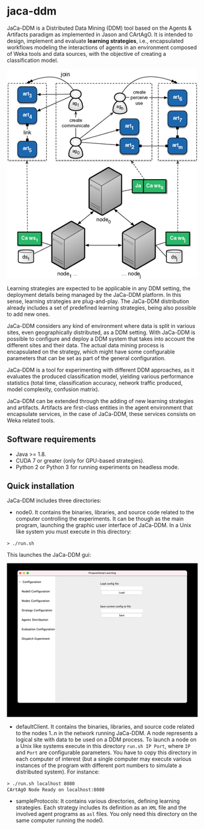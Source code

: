 # jaca-ddm

JaCa-DDM is a Distributed Data Mining (DDM) tool based on the Agents & Artifacts paradigm as implemented in Jason and CArtAgO. It is intended to design, implement and evaluate **learning strategies**, i.e.,  encapsulated workflows modeling the interactions of agents in an environment composed of Weka tools and data sources, with the objective of creating a classification model.

![Jaca-DDM architecture: Agents & Artifacts](/docs/img/jaca-ddm-aa.png)

Learning strategies are expected to be applicable in any DDM setting, the deployment details being managed by the JaCa-DDM platform. In this sense, learning strategies are plug-and-play. The JaCa-DDM distribution already includes a set of predefined learning strategies, being also possible to add new ones.

JaCa-DDM considers any kind of environment where data is split in various sites, even geographically distributed, as a DDM setting. With JaCa-DDM is possible to configure and deploy a DDM system that takes into account the different sites and their data. The actual data mining process is encapsulated on the strategy, which might have some configurable parameters that can be set as part of the general configuration.

JaCa-DDM is a tool for experimenting with different DDM approaches, as it evaluates the produced classification model, yielding various performance statistics (total time, classification accuracy, network traffic produced, model complexity, confusion matrix).

JaCa-DDM can be extended through the adding of new learning strategies and artifacts. Artifacts are first-class entities in the agent environment that encapsulate services, in the case of JaCa-DDM, these services consists on Weka related tools.

## Software requirements

- Java >= 1.8.
- CUDA 7 or greater (only for GPU-based strategies).
- Python 2 or Python 3 for running experiments on headless mode.

## Quick installation

JaCa-DDM includes three directories:

- node0. It contains the binaries, libraries, and source code related to the computer controlling the experiments. It can be though as the main program, launching the graphic user interface of JaCa-DDM. In a Unix like system you must execute in this directory:

```
> ./run.sh
```

This launches the JaCa-DDM gui:

![Jaca-DDM gui](/docs/img/jaca-ddm-gui.png)

- defaultClient. It contains the binaries, libraries, and source code related to the nodes 1..n in the network running JaCa-DDM. A node represents a logical site with data to be used on a DDM process. To launch a node on a Unix like systems execute in this directory `run.sh IP Port`, where `IP` and `Port` are configurable parameters. You have to copy this directory in each computer of interest (but a single computer may execute various instances of the program with different port numbers to simulate a distributed system). For instance:

```
> ./run.sh localhost 8080
CArtAgO Node Ready on localhost:8080
```

- sampleProtocols: It contains various directories, defining learning strategies. Each strategy includes its definition as an `XML` file and the involved agent programs as `asl` files. You only need this directory on the same computer running the node0.

